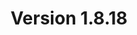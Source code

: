 ---
title: "Version 1.8.18"

version_number: "1.8.18"
version_code: "1818"
release_date: "2018-08-22"


packages:
  - type: mybb
    formats:
      - type: zip
        filesize: "2.15 MB"
        checksums:
          - type: md5
            value: b36c12558a434773105ee46aa02bb372
          - type: sha1
            value: 14738d3b8b507ef4a10b3378254e037bcdb4b3cd
          - type: sha256
            value: aed1f7a614c1b57f2a8faff17138e68892f1ee8c25bdeb1dc69e99b26609e615
          - type: sha512
            value: b78953aec184befb07ffd19fcef5492a09ce1a7c60072c2ce3953905a54b29396ebd84747e5c17f40621b5918e08a4b1e4b5845eb5a738eb2b95010b4c69b383
        locations:
          - name: resources.mybb.com/downloads/
          - name: github.com/mybb/mybb/releases/

  - type: changed_files
    formats:
      - type: zip
        filesize: "0.82 MB"
        checksums:
          - type: md5
            value: 2832e0a07cf8b6f8e6cc123bb1305116
          - type: sha1
            value: db4fce23af75a56b964decf5a9364b456aabe141
          - type: sha256
            value: 3e004dbd3a46a3165eee6e48003c65fd0aae59a6a078eca942f06df05c60369d
          - type: sha512
            value: 378e171dc7c01bfb51a32bcf52bcec11bbf69c60a5c16751978887b23c8723e9f0bff7d55d27bba6cccf85a018c754eb14175ca697dff91543dfd66107e9aa28
        locations:
          - name: resources.mybb.com/downloads/
          - name: github.com/mybb/mybb/releases/

upgrade_script_required: true
resolved_issues_number: "30"
resolved_issues_link: "https://github.com/mybb/mybb/issues?q=is%3Aissue%20is%3Aclosed%20label%3As%3Aresolved%20milestone%3A1.8.18"

comment: "Changes include added support for Mixer videos and multi-file attachments, modified Word Filter behavior, fixes to the mailing queue and improved compatibility with SQLite and MySQL 8. [**Theme CSS changes**](https://github.com/mybb/mybb/pull/3216#issuecomment-412369569) may be required and administrators may need to [**review Word Filters**](https://github.com/mybb/mybb/pull/3353#issuecomment-413702257)."

resolved_security_issues:
  - description: "Image MyCode \"alt\" attribute persistent XSS"
    severity: "high"
    reported_by:
      name: "[Punisher_HF](https://community.mybb.com/user-121288.html)"
  - description: "RSS Atom 1.0 item title persistent XSS"
    severity: "medium"
    reported_by:
      name: "[0xB9](https://community.mybb.com/user-120436.html)"

changed_language_files_number: "8"

changed_files:
  - admin:
    - inc:
      - functions_themes.php
      - class_form.php
      - class_page.php
      - functions_view_manager.php
    - modules:
      - config:
        - mod_tools.php
        - badwords.php
        - settings.php
        - smilies.php
        - thread_prefixes.php
        - post_icons.php
      - style:
        - templates.php
        - themes.php
      - tools:
        - warninglog.php
        - file_verification.php
        - statistics.php
        - mailerrors.php
        - maillogs.php
      - user:
        - users.php
        - awaiting_activation.php
        - admin_permissions.php
        - group_promotions.php
        - banning.php
  - inc:
    - datahandlers:
      - event.php
      - post.php
      - user.php
      - pm.php
    - languages:
      - english:
        - admin:
          - config_settings.lang.php
          - config_badwords.lang.php
          - global.lang.php
        - messages.lang.php
        - showthread.lang.php
        - moderation.lang.php
        - global.lang.php
        - ratethread.lang.php
      - english.php
    - functions.php
    - class_xml.php
    - functions_modcp.php
    - class_custommoderation.php
    - functions_forumlist.php
    - functions_upload.php
    - class_core.php
    - functions_post.php
    - db_mysql.php
    - functions_calendar.php
    - class_feedgeneration.php
    - class_parser.php
    - functions_search.php
    - db_mysqli.php
    - functions_archive.php
    - class_moderation.php
  - install:
    - resources:
      - mybb_theme.xml
      - upgrade12.php
      - mysql_db_tables.php
      - upgrade45.php
      - mysql_db_inserts.php
      - settings.xml
      - upgrade17.php
  - jscripts:
    - post.js
    - inline_moderation.js
    - thread.js
    - bbcodes_sceditor.js
  - attachment.php
  - editpost.php
  - forumdisplay.php
  - global.php
  - managegroup.php
  - member.php
  - memberlist.php
  - misc.php
  - modcp.php
  - moderation.php
  - newreply.php
  - newthread.php
  - polls.php
  - printthread.php
  - private.php
  - ratethread.php
  - search.php
  - showteam.php
  - showthread.php
  - usercp.php
  - xmlhttp.php

changed_templates:
  - editpost
  - error_inline_item
  - error_nopermission
  - forumdisplay_inlinemoderation
  - index_whosonline_memberbit
  - member_lostpw
  - newreply
  - newthread
  - portal_whosonline_memberbit
  - post_attachments_new
  - post_javascript
  - postbit_edit
  - postbit_multiquote
  - postbit_quickdelete
  - postbit_quickrestore
  - postbit_quote
  - private_send_autocomplete
  - search_results_posts_inlinemoderation
  - search_results_threads_inlinemoderation
  - showthread
  - showthread_inlinemoderation
  - showthread_moderationoptions_approve
  - showthread_moderationoptions_custom_tool
  - showthread_moderationoptions_deletepoll
  - showthread_moderationoptions_manage
  - showthread_moderationoptions_openclose
  - showthread_moderationoptions_stickunstick
  - showthread_moderationoptions_unapprove
  - showthread_printthread
  - showthread_ratethread
  - video_mixer_embed

---